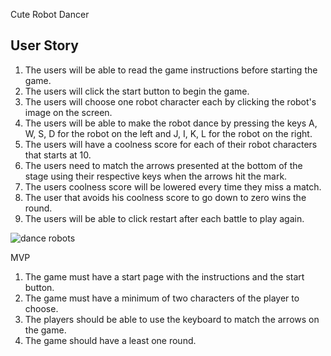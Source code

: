 Cute Robot Dancer

## User Story

1. The users will be able to read the game instructions before starting the game.
2. The users will click the start button to begin the game.
3. The users will choose one robot character each by clicking the robot's image on the screen.  
4. The users will be able to make the robot dance by pressing the keys A, W, S, D for the robot on the left and J, I, K, L for the robot on the right. 
5. The users will have a coolness score for each of their robot characters that starts at 10.
6. The users need to match the arrows presented at the bottom of the stage using their respective keys when the arrows hit the mark. 
8. The users coolness score will be lowered every time they miss a match. 
9. The user that avoids his coolness score to go down to zero wins the round.
10. The users will be able to click restart after each battle to play again. 


![dance robots]("https://i.imgur.com/DAf01TN.gif")

MVP

1. The game must have a start page with the instructions and the start button.
2. The game must have a minimum of two characters of the player to choose. 
2. The players should be able to use the keyboard to match the arrows on the game. 
4. The game should have a least one round.
